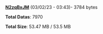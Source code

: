 [**N2zqBxJM**](/data/N2zqBxJM.txt) (03/02/23 - 03:43)- 3784 bytes

**Total Datas**: 7970

**Total Size**: 53.47 MB / 53.5 MB